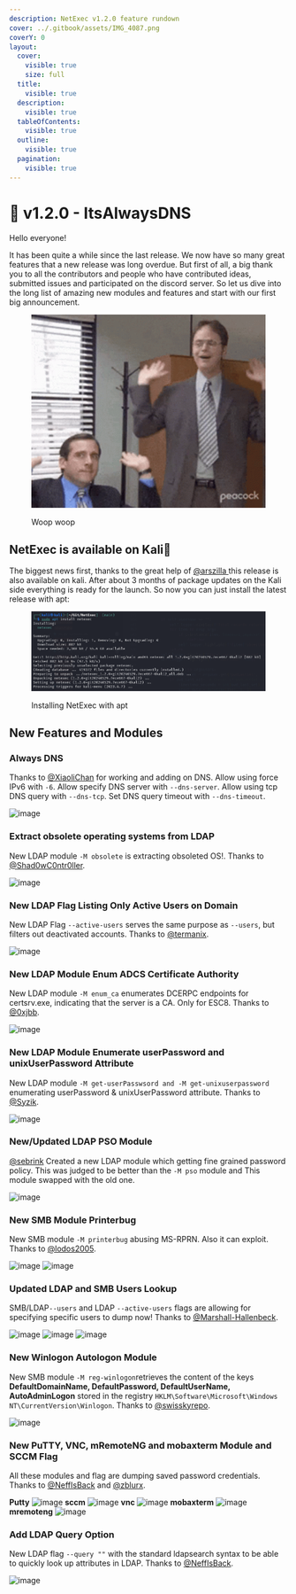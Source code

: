 ```yaml
---
description: NetExec v1.2.0 feature rundown
cover: ../.gitbook/assets/IMG_4087.png
coverY: 0
layout:
  cover:
    visible: true
    size: full
  title:
    visible: true
  description:
    visible: true
  tableOfContents:
    visible: true
  outline:
    visible: true
  pagination:
    visible: true
---
```


# 📡 v1.2.0 - ItsAlwaysDNS

Hello everyone!

It has been quite a while since the last release. We now have so many great features that a new release was long overdue. But first of all, a big thank you to all the contributors and people who have contributed ideas, submitted issues and participated on the discord server. So let us dive into the long list of amazing new modules and features and start with our first big announcement.

<figure><img src="../.gitbook/assets/the-office.gif" alt=""><figcaption><p>Woop woop</p></figcaption></figure>

## NetExec is available on Kali:rocket:

The biggest news first, thanks to the great help of [@arszilla ](https://x.com/arszilla)this release is also available on kali. After about 3 months of package updates on the Kali side everything is ready for the launch. So now you can just install the latest release with apt:

<figure><img src="../.gitbook/assets/image (8).png" alt=""><figcaption><p>Installing NetExec with apt</p></figcaption></figure>

## New Features and Modules

### Always DNS

Thanks to [@XiaoliChan](https://x.com/Memory_before) for working and adding on DNS. Allow using force IPv6 with ```-6```. Allow specify DNS server with ```--dns-server```. Allow using tcp DNS query with ```--dns-tcp```. Set DNS query timeout with ```--dns-timeout```.

![image](https://github.com/Pennyw0rth/NetExec-Wiki/assets/50464194/42925ec8-c693-48ae-9c02-bb4ef27a1b0a)

### Extract obsolete operating systems from LDAP

New LDAP module ```-M obsolete``` is extracting obsoleted OS!. Thanks to [@Shad0wC0ntr0ller](https://x.com/Shad0wCntr0ller).

![image](https://github.com/Pennyw0rth/NetExec-Wiki/assets/50464194/5eb296e6-3ab4-4932-b7d3-69b88f7a2b7b)

### New LDAP Flag Listing Only Active Users on Domain

New LDAP Flag ```--active-users``` serves the same purpose as ```--users```, but filters out deactivated accounts. Thanks to [@termanix](https://github.com/termanix).

![image](https://github.com/Pennyw0rth/NetExec-Wiki/assets/50464194/14e39eec-4342-404f-86ae-014c74d6de2d)

### New LDAP Module Enum ADCS Certificate Authority

New LDAP module ```-M enum_ca``` enumerates DCERPC endpoints for certsrv.exe, indicating that the server is a CA. Only for ESC8. Thanks to [@0xjbb](https://github.com/0xjbb).

![image](https://github.com/Pennyw0rth/NetExec-Wiki/assets/50464194/babcd4a5-c96d-4705-b164-d205e0f1b685)

### New LDAP Module Enumerate userPassword and unixUserPassword Attribute

New LDAP module ```-M get-userPasswsord and -M get-unixuserpassword``` enumerating userPassword & unixUserPassword attribute. Thanks to [@Syzik](https://x.com/SyzikSecu).

![image](https://github.com/Pennyw0rth/NetExec-Wiki/assets/50464194/a01986e8-62ee-496f-ae92-6cfc168a1f31)

### New/Updated LDAP PSO Module

[@sebrink](https://x.com/_sandw1ch) Created a new LDAP module which getting fine grained password policy. This was judged to be better than the ```-M pso``` module and This module swapped with the old one.

![image](https://github.com/Pennyw0rth/NetExec-Wiki/assets/50464194/899e73df-e4b0-4db6-9de1-2527bff470d2)

### New SMB Module Printerbug

New SMB module ```-M printerbug``` abusing MS-RPRN. Also it can exploit. Thanks to [@lodos2005](https://github.com/lodos2005).

![image](https://github.com/Pennyw0rth/NetExec-Wiki/assets/50464194/94a83b39-5bec-4934-931b-e33353dc4529)
![image](https://github.com/Pennyw0rth/NetExec-Wiki/assets/50464194/bd0f18e7-3a94-421b-b763-1fc7445e7c60)

### Updated LDAP and SMB Users Lookup

SMB/LDAP```--users``` and LDAP ```--active-users``` flags are allowing for specifying specific users to dump now! Thanks to [@Marshall-Hallenbeck](https://x.com/MJHallenbeck).

![image](https://github.com/Pennyw0rth/NetExec-Wiki/assets/50464194/f191bd1f-af45-4cdc-bd84-e82b74bff502)
![image](https://github.com/Pennyw0rth/NetExec-Wiki/assets/50464194/28d9208f-b7be-4f06-9505-d1b76e6b4201)
![image](https://github.com/Pennyw0rth/NetExec-Wiki/assets/50464194/e2c4e3eb-ec14-42a7-a895-2df852d2cfe1)

### New Winlogon Autologon Module

New SMB module ```-M reg-winlogon```retrieves the content of the keys **DefaultDomainName, DefaultPassword, DefaultUserName, AutoAdminLogon** stored in the registry ```HKLM\Software\Microsoft\Windows NT\CurrentVersion\Winlogon```. Thanks to [@swisskyrepo](https://x.com/pentest_swissky).

![image](https://github.com/Pennyw0rth/NetExec-Wiki/assets/50464194/dcaf5906-db93-409a-9937-dbf82ca728b6)

### New PuTTY, VNC, mRemoteNG and mobaxterm Module and SCCM Flag

All these modules and flag are dumping saved password credentials. Thanks to [@NeffIsBack](https://x.com/al3x_n3ff) and [@zblurx](https://x.com/_zblurx).

**Putty**
![image](https://github.com/Pennyw0rth/NetExec-Wiki/assets/50464194/0dd0c207-b244-4244-8668-f7587602453b)
**sccm**
![image](https://github.com/Pennyw0rth/NetExec-Wiki/assets/50464194/5301e0f8-39cf-4716-894f-75e8bd197f40)
**vnc**
![image](https://github.com/Pennyw0rth/NetExec-Wiki/assets/50464194/ced41d32-e8ba-4463-af77-d2ce0d9801e8)
**mobaxterm**
![image](https://github.com/Pennyw0rth/NetExec-Wiki/assets/50464194/be55049d-45cf-4b52-be81-502c2b6e0013)
**mremoteng**
![image](https://github.com/Pennyw0rth/NetExec-Wiki/assets/50464194/3b919e10-6b67-414e-af11-000645e33d4e)

### Add LDAP Query Option

New LDAP flag ```--query ""``` with the standard ldapsearch syntax to be able to quickly look up attributes in LDAP. Thanks to [@NeffIsBack](https://x.com/al3x_n3ff).

![image](https://github.com/Pennyw0rth/NetExec-Wiki/assets/50464194/145e0573-bf1e-4e18-971b-3f098506c8e3)
